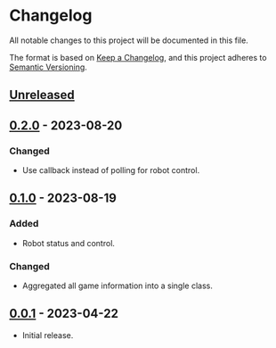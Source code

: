 # Changelog

All notable changes to this project will be documented in this file.

The format is based on [Keep a Changelog](https://keepachangelog.com/en/1.0.0/),
and this project adheres to [Semantic Versioning](https://semver.org/spec/v2.0.0.html).

## [Unreleased]

## [0.2.0] - 2023-08-20

### Changed

- Use callback instead of polling for robot control.

## [0.1.0] - 2023-08-19

### Added

- Robot status and control.

### Changed

- Aggregated all game information into a single class.

## [0.0.1] - 2023-04-22

- Initial release.

[unreleased]: https://github.com/MosHumanoid/SoccerXComm/compare/v0.2.0...HEAD
[0.2.0]: https://github.com/MosHumanoid/SoccerXComm/releases/tag/v0.2.0
[0.1.0]: https://github.com/MosHumanoid/SoccerXComm/releases/tag/v0.1.0
[0.0.1]: https://github.com/MosHumanoid/SoccerXComm/releases/tag/v0.0.1
